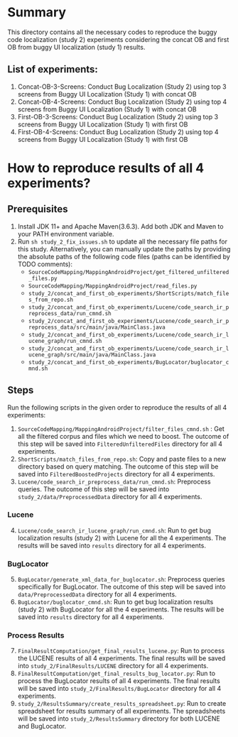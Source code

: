 # Summary
This directory contains all the necessary codes to reproduce the buggy code localization (study 2) experiments considering the concat OB and first OB from buggy UI localization (study 1) results.
## List of experiments:
1. Concat-OB-3-Screens: Conduct Bug Localization (Study 2) using top 3 screens from Buggy UI Localization (Study 1) with concat OB
2. Concat-OB-4-Screens: Conduct Bug Localization (Study 2) using top 4 screens from Buggy UI Localization (Study 1) with concat OB
3. First-OB-3-Screens: Conduct Bug Localization (Study 2) using top 3 screens from Buggy UI Localization (Study 1) with first OB
4. First-OB-4-Screens: Conduct Bug Localization (Study 2) using top 4 screens from Buggy UI Localization (Study 1) with first OB
# How to reproduce results of all 4 experiments?
## Prerequisites
1. Install JDK 11+ and Apache Maven(3.6.3). Add both JDK and Maven to your PATH environment variable.
2. Run `sh study_2_fix_issues.sh` to update all the necessary file paths for this study. Alternatively, you can manually update the paths by providing the absolute paths of the following code files (paths can be identified by TODO comments):
    * ```SourceCodeMapping/MappingAndroidProject/get_filtered_unfiltered_files.py```
    * ```SourceCodeMapping/MappingAndroidProject/read_files.py```
    * ```study_2/concat_and_first_ob_experiments/ShortScripts/match_files_from_repo.sh```
    * ```study_2/concat_and_first_ob_experiments/Lucene/code_search_ir_preprocess_data/run_cmnd.sh```
    * ```study_2/concat_and_first_ob_experiments/Lucene/code_search_ir_preprocess_data/src/main/java/MainClass.java```
    * ```study_2/concat_and_first_ob_experiments/Lucene/code_search_ir_lucene_graph/run_cmnd.sh```
    * ```study_2/concat_and_first_ob_experiments/Lucene/code_search_ir_lucene_graph/src/main/java/MainClass.java```
    * ```study_2/concat_and_first_ob_experiments/BugLocator/buglocator_cmnd.sh```
## Steps
Run the following scripts in the given order to reproduce the results of all 4 experiments:
1. ```SourceCodeMapping/MappingAndroidProject/filter_files_cmnd.sh``` : Get all the filtered corpus and files which we need to boost. The outcome of this step will be saved into ```FilteredUnfilteredFiles``` directory for all 4 experiments.
2. ```ShortScripts/match_files_from_repo.sh```: Copy and paste files to a new directory based on query matching. The outcome of this step will be saved into ```FilteredBoostedProjects``` directory for all 4 experiments.
3. ```Lucene/code_search_ir_preprocess_data/run_cmnd.sh```: Preprocess queries. The outcome of this step will be saved into ```study_2/data/PreprocessedData``` directory for all 4 experiments.
### Lucene
4. ```Lucene/code_search_ir_lucene_graph/run_cmnd.sh```: Run to get bug localization results (study 2) with Lucene for all the 4 experiments. The results will be saved into ```results``` directory for all 4 experiments.
### BugLocator
5. ```BugLocator/generate_xml_data_for_buglocator.sh```: Preprocess queries specifically for BugLocator. The outcome of this step will be saved into ```data/PreprocessedData``` directory for all 4 experiments.
6. ```BugLocator/buglocator_cmnd.sh```: Run to get bug localization results (study 2) with BugLocator for all the 4 experiments. The results will be saved into ```results``` directory for all 4 experiments.
### Process Results
7. ```FinalResultComputation/get_final_results_lucene.py```: Run to process the LUCENE results of all 4 experiments. The final results will be saved into ```study_2/FinalResults/LUCENE``` directory for all 4 experiments.
8. ```FinalResultComputation/get_final_results_bug_locator.py```: Run to process the BugLocator results of all 4 experiments. The final results will be saved into ```study_2/FinalResults/BugLocator``` directory for all 4 experiments.
9. ```study_2/ResultsSummary/create_results_spreadsheet.py```: Run to create spreadsheet for results summary of all experiments. The spreadsheets will be saved into ```study_2/ResultsSummary``` directory for both LUCENE and BugLocator.